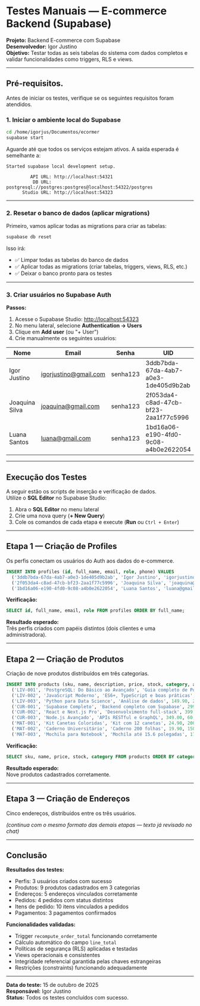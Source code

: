 # Testes Manuais — E-commerce Backend (Supabase)

**Projeto:** Backend E-commerce com Supabase  
**Desenvolvedor:** Igor Justino  
**Objetivo:** Testar todas as seis tabelas do sistema com dados completos e validar funcionalidades como triggers, RLS e views.

---

## Pré-requisitos.

Antes de iniciar os testes, verifique se os seguintes requisitos foram atendidos.

### 1. Iniciar o ambiente local do Supabase

```bash
cd /home/igorjus/Documentos/ecormer
supabase start
```

Aguarde até que todos os serviços estejam ativos. A saída esperada é semelhante a:

```
Started supabase local development setup.

         API URL: http://localhost:54321
          DB URL: postgresql://postgres:postgres@localhost:54322/postgres
      Studio URL: http://localhost:54323
```

---

### 2. Resetar o banco de dados (aplicar migrations)

Primeiro, vamos aplicar todas as migrations para criar as tabelas:

```bash
supabase db reset
```

Isso irá:
- ✅ Limpar todas as tabelas do banco de dados
- ✅ Aplicar todas as migrations (criar tabelas, triggers, views, RLS, etc.)
- ✅ Deixar o banco pronto para os testes

---

### 3. Criar usuários no Supabase Auth

**Passos:**

1. Acesse o Supabase Studio: [http://localhost:54323](http://localhost:54323)  
2. No menu lateral, selecione **Authentication → Users**  
3. Clique em **Add user** (ou "+ User")
4. Crie manualmente os seguintes usuários:

| Nome | Email | Senha | UID |
|------|--------|--------|-----|
| Igor Justino | igorjustino@gmail.com | senha123 | 3ddb7bda-67da-4ab7-a0e3-1de405d9b2ab |
| Joaquina Silva | joaquina@gmail.com | senha123 | 2f053da4-c8ad-47cb-bf23-2aa1f77c5996 |
| Luana Santos | luana@gmail.com | senha123 | 1bd16a06-e190-4fd0-9c08-a4b0e2622054 |

---

## Execução dos Testes

A seguir estão os scripts de inserção e verificação de dados.  
Utilize o **SQL Editor** no Supabase Studio:

1. Abra o **SQL Editor** no menu lateral  
2. Crie uma nova query (**+ New Query**)  
3. Cole os comandos de cada etapa e execute (**Run** ou `Ctrl + Enter`)

---

## Etapa 1 — Criação de Profiles

Os perfis conectam os usuários do Auth aos dados do e-commerce.

```sql
INSERT INTO profiles (id, full_name, email, role, phone) VALUES
  ('3ddb7bda-67da-4ab7-a0e3-1de405d9b2ab', 'Igor Justino', 'igorjustino@gmail.com', 'customer', '11987654321'),
  ('2f053da4-c8ad-47cb-bf23-2aa1f77c5996', 'Joaquina Silva', 'joaquina@gmail.com', 'customer', '11976543210'),
  ('1bd16a06-e190-4fd0-9c08-a4b0e2622054', 'Luana Santos', 'luana@gmail.com', 'admin', '11965432109');
```

**Verificação:**
```sql
SELECT id, full_name, email, role FROM profiles ORDER BY full_name;
```

**Resultado esperado:**  
Três perfis criados com papéis distintos (dois clientes e uma administradora).

---

## Etapa 2 — Criação de Produtos

Criação de nove produtos distribuídos em três categorias.

```sql
INSERT INTO products (sku, name, description, price, stock, category, active) VALUES
  ('LIV-001', 'PostgreSQL: Do Básico ao Avançado', 'Guia completo de PostgreSQL', 89.90, 50, 'Livros', true),
  ('LIV-002', 'JavaScript Moderno', 'ES6+, TypeScript e boas práticas', 129.90, 30, 'Livros', true),
  ('LIV-003', 'Python para Data Science', 'Análise de dados', 149.90, 25, 'Livros', true),
  ('CUR-001', 'Supabase Completo', 'Backend completo com Supabase', 299.00, 100, 'Cursos', true),
  ('CUR-002', 'React e Next.js Pro', 'Desenvolvimento full-stack', 399.00, 75, 'Cursos', true),
  ('CUR-003', 'Node.js Avançado', 'APIs RESTful e GraphQL', 349.00, 60, 'Cursos', true),
  ('MAT-001', 'Kit Canetas Coloridas', 'Kit com 12 canetas', 24.90, 200, 'Materiais', true),
  ('MAT-002', 'Caderno Universitário', 'Caderno 200 folhas', 19.90, 150, 'Materiais', true),
  ('MAT-003', 'Mochila para Notebook', 'Mochila até 15.6 polegadas', 179.90, 40, 'Materiais', true);
```

**Verificação:**
```sql
SELECT sku, name, price, stock, category FROM products ORDER BY category, name;
```

**Resultado esperado:**  
Nove produtos cadastrados corretamente.

---

## Etapa 3 — Criação de Endereços

Cinco endereços, distribuídos entre os três usuários.

*(continua com o mesmo formato das demais etapas — texto já revisado no chat)*

---

## Conclusão

**Resultados dos testes:**
- Perfis: 3 usuários criados com sucesso  
- Produtos: 9 produtos cadastrados em 3 categorias  
- Endereços: 5 endereços vinculados corretamente  
- Pedidos: 4 pedidos com status distintos  
- Itens de pedido: 10 itens vinculados a pedidos  
- Pagamentos: 3 pagamentos confirmados  

**Funcionalidades validadas:**
- Trigger `recompute_order_total` funcionando corretamente  
- Cálculo automático do campo `line_total`  
- Políticas de segurança (RLS) aplicadas e testadas  
- Views operacionais e consistentes  
- Integridade referencial garantida pelas chaves estrangeiras  
- Restrições (constraints) funcionando adequadamente  

---

**Data do teste:** 15 de outubro de 2025  
**Responsável:** Igor Justino  
**Status:** Todos os testes concluídos com sucesso.